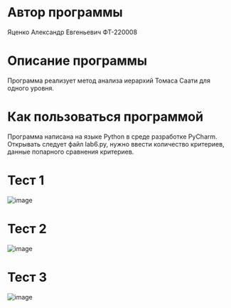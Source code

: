 # Автор программы 
Яценко Александр Евгеньевич ФТ-220008

# Описание программы 
Программа реализует метод анализа иерархий Томаса Саати для одного уровня.

# Как пользоваться программой
Программа написана на языке Python в среде разработке PyCharm. Открывать следует файл lab6.py, нужно ввести количество критериев, данные попарного сравнения критериев.

# Тест 1
![image](https://github.com/gudzame/Saati/assets/146566358/a78b7af6-6f29-40cc-bfc1-a65c948d6a99)

# Тест 2
![image](https://github.com/gudzame/Saati/assets/146566358/03be5f15-f9b6-4d3f-af55-7315a9cf4c21)

# Тест 3
![image](https://github.com/gudzame/Saati/assets/146566358/9462713a-3be5-4ad8-8cad-888fa1fa84da)
